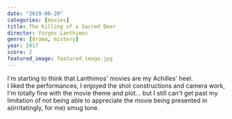 ```yaml
---
date: "2019-08-20"
categories: [movies]
title: The Killing of a Sacred Deer
director: Yorgos Lanthimos
genre: [drama, mistery]
year: 2017
score: 2
featured_image: featured_image.jpg
---
```


I'm starting to think that Lanthimos' movies are my Achilles' heel.  
I liked the performances, I enjoyed the shot constructions and camera work, I'm totally fine with the movie theme and plot... but I still can't get past my limitation of not being able to appreciate the movie being presented in a(irritatingly, for me) smug tone.
